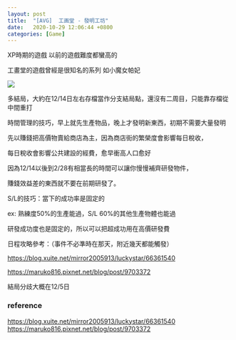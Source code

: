 ```yaml
---
layout: post
title:  "[AVG]  工画堂 - 發明工坊"
date:   2020-10-29 12:06:44 +0800
categories: [Game]
---
```


XP時期的遊戲 以前的遊戲難度都蠻高的 

工畫堂的遊戲曾經是很知名的系列 如小魔女帕妃


![](/Images/Game/工画堂/發明工坊.png)





多結局，大約在12/14日左右存檔當作分支結局點，還沒有二周目，只能靠存檔從中間重打

  

時間管理的技巧，早上就先生產物品，晚上才發明新東西，初期不需要大量發明

先以賺錢把高價物賣給商店為主，因為商店街的繁榮度會影響每日稅收，

每日稅收會影響公共建設的經費，愈早衝高人口愈好

因為12/14以後到2/28有相當長的時間可以讓你慢慢補齊研發物件，

賺錢效益差的東西就不要在前期研發了。



S/L的技巧：當下的成功率是固定的

ex: 熟練度50%的生產能過，S/L 60%的其他生產物體也能過

研發成功度也是固定的，所以可以把超成功用在高價研發費





日程攻略參考：（事件不必準時在那天，附近幾天都能觸發）

https://blog.xuite.net/mirror2005913/luckystar/66361540

https://maruko816.pixnet.net/blog/post/9703372



結局分歧大概在12/5日  



### reference 
https://blog.xuite.net/mirror2005913/luckystar/66361540  
https://maruko816.pixnet.net/blog/post/9703372  
